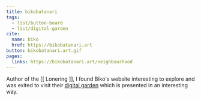 ```yaml
---
title: bikobatanari
tags:
  - list/button-board
  - list/digital-garden
cite:
  name: biko
  href: https://bikobatanari.art
button: bikobatanari.art.gif
pages:
  links: https://bikobatanari.art/neighbourhood
---
```


Author of the [[ Lonering ]], I found Biko's website interesting to explore and was exited to visit their [digital garden](https://bikobatanari.art/garden) which is presented in an interesting way.